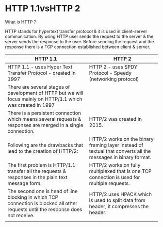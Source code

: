 # HTTP 1.1vsHTTP 2

What is HTTP ?

HTTP stands for hypertext transfer protocol & it is used in client-server communication.
By using HTTP user sends the request to the server & the server sends the response to the user.
Before sending the request and the response there is a TCP connection established between client & server. 


| HTTP 1.1      |     HTTP 2    |
| ------------- | ------------- |
| HTTP 1.1 - uses Hyper Text Transfer Protocol - created in 1997|HTTP 2 - uses SPDY Protocol - Speedy (networking protocol) 
|There are several stages of development of HTTP but we will focus mainly on HTTP/1.1 which was created in 1997 ||
|There is a persistent connection which means several requests & responses are merged in a single connection. | HTTP/2 was created in 2015.|
|Following are the drawbacks that lead to the creation of HTTP/2:| HTTP/2 works on the binary framing layer instead of textual that converts all the messages in binary format.|
|The first problem is HTTP/1.1 transfer all the requests & responses in the plain text message form. | HTTP/2 works on fully multiplexed that is one TCP connection is used for multiple requests.|
|The second one is head of line blocking in which TCP connection is blocked all other requests until the response does not receive. |HTTP/2 uses HPACK which is used to split data from header, it compresses the header.|The server sends all the other files like CSS & JS without the request of the client using the PUSH frame.|
|               |              |




